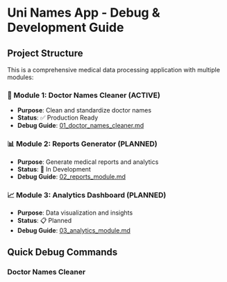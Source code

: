 # Uni Names App - Debug & Development Guide

## Project Structure

This is a comprehensive medical data processing application with multiple modules:

### 🏥 Module 1: Doctor Names Cleaner (ACTIVE)

- **Purpose**: Clean and standardize doctor names
- **Status**: ✅ Production Ready
- **Debug Guide**: [01_doctor_names_cleaner.md](modules/01_doctor_names_cleaner.md)

### 📊 Module 2: Reports Generator (PLANNED)

- **Purpose**: Generate medical reports and analytics
- **Status**: 🚧 In Development
- **Debug Guide**: [02_reports_module.md](modules/02_reports_module.md)

### 📈 Module 3: Analytics Dashboard (PLANNED)

- **Purpose**: Data visualization and insights
- **Status**: 📋 Planned
- **Debug Guide**: [03_analytics_module.md](modules/03_analytics_module.md)

## Quick Debug Commands

### Doctor Names Cleaner
